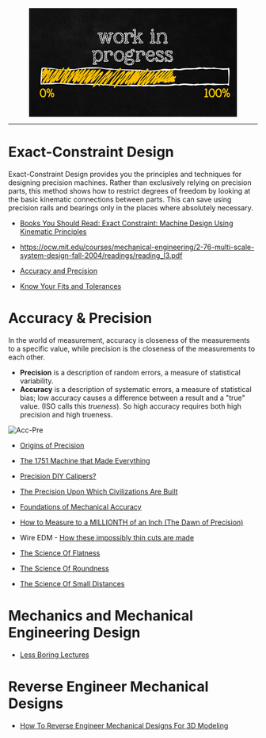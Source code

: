 <!--
Maintainer:   jeffskinnerbox@yahoo.com / www.jeffskinnerbox.me
Version:      0.0.0
-->


<div align="center">
<img src="https://raw.githubusercontent.com/jeffskinnerbox/blog/main/content/images/banners-bkgrds/work-in-progress.jpg" title="These materials require additional work and are not ready for general use." align="center" width=420px height=219px>
</div>


-----




# Exact-Constraint Design

Exact-Constraint Design
provides you the principles and techniques for designing precision machines.
Rather than exclusively relying on precision parts, this method shows how to
restrict degrees of freedom by looking at the basic kinematic connections between parts.
This can save using precision rails and bearings only in the places where absolutely necessary.


* [Books You Should Read: Exact Constraint: Machine Design Using Kinematic Principles](https://hackaday.com/2019/09/11/books-you-should-read-exact-constraint-machine-design-using-kinematic-principles/)
* <https://ocw.mit.edu/courses/mechanical-engineering/2-76-multi-scale-system-design-fall-2004/readings/reading_l3.pdf>

* [Accuracy and Precision](https://en.wikipedia.org/wiki/Accuracy_and_precision)
* [Know Your Fits and Tolerances](https://hackaday.com/2019/02/25/know-your-fits-and-tolerances/)



# Accuracy & Precision

In the world of measurement,
accuracy is closeness of the measurements to a specific value,
while precision is the closeness of the measurements to each other.

* **Precision** is a description of random errors, a measure of statistical variability.
* **Accuracy** is a description of systematic errors, a measure of statistical bias;
low accuracy causes a difference between a result and a "true" value. (ISO calls this _trueness_).
So high accuracy requires both high precision and high trueness.

![Acc-Pre](https://en.wikipedia.org/wiki/Accuracy_and_precision#/media/File:Accuracy_and_precision.svg)

* [Origins of Precision](https://www.youtube.com/watch?v=gNRnrn5DE58)
* [The 1751 Machine that Made Everything](https://www.youtube.com/watch?v=djB9oK6pkbA)

* [Precision DIY Calipers?](https://hackaday.com/2018/03/07/0-05-mm-precision-thats-a-moire/)
* [The Precision Upon Which Civilizations Are Built](https://hackaday.com/2018/01/23/the-precision-upon-which-civilizations-are-built/)
* [Foundations of Mechanical Accuracy](https://archive.org/details/FoundationsOfMechanicalAccuracy/page/n1/mode/2up)
* [How to Measure to a MILLIONTH of an Inch (The Dawn of Precision)](https://www.youtube.com/watch?v=T-xMCFOwllE)

* Wire EDM - [How these impossibly thin cuts are made](https://www.youtube.com/watch?v=f9zyenX2PWk)

* [The Science Of Flatness](https://www.youtube.com/watch?v=OWa3F4bKJsE)
* [The Science Of Roundness](https://www.youtube.com/watch?v=NjbvOTUSqdI)
* [The Science Of Small Distances](https://www.youtube.com/watch?v=Aw-xbs8ZWxE)

# Mechanics and Mechanical Engineering Design

* [Less Boring Lectures](https://www.youtube.com/channel/UCTbI4vFSVYsUQVIFfECaqRg)

# Reverse Engineer Mechanical Designs

* [How To Reverse Engineer Mechanical Designs For 3D Modeling](https://hackaday.com/2018/03/27/how-to-reverse-engineer-mechanical-designs-for-3d-modeling/)

